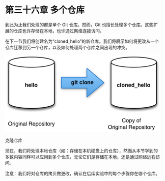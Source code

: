 # 第三十六章 多个仓库

到此为止我们处理的都是单个 Git 仓库。然而，Git 也擅长处理多个仓库。这些扩展的仓库也许存储在本地，也许通过网络连接访问。

在下一节我们将创建名为“cloned_hello”的新仓库。我们将展示如何将更改从一个仓库迁移到另一个仓库，以及如何处理两个仓库之间出现的冲突。

![克隆仓库](img/16d300213aaf7ecf2b127d533809204a.jpg)

克隆仓库

现在，我们将处理本地仓库（如：存储在本机硬盘上的仓库），然而从本节学到的多数内容同样可以应用到多个仓库，无论它们是存储在本地，还是通过网络远程访问。

注意：我们将对仓库的拷贝做更改，确认在后续实验中的每个步骤你在哪个仓库。